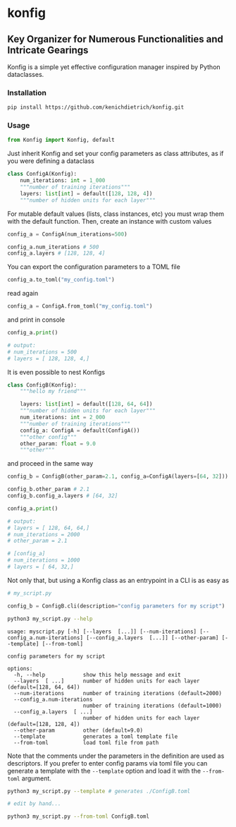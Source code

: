 # konfig

## Key Organizer for Numerous Functionalities and Intricate Gearings

Konfig is a simple yet effective configuration manager inspired by Python dataclasses.

### Installation

```bash
pip install https://github.com/kenichdietrich/konfig.git
```

### Usage

```python
from Konfig import Konfig, default
```

Just inherit Konfig and set your config parameters as class attributes, as if you were defining a dataclass

```python
class ConfigA(Konfig):
    num_iterations: int = 1_000
    """number of training iterations"""
    layers: list[int] = default([128, 128, 4])
    """number of hidden units for each layer"""
```

For mutable default values (lists, class instances, etc) you must wrap them with the default function. Then, create an instance with custom values

```python
config_a = ConfigA(num_iterations=500)

config_a.num_iterations # 500
config_a.layers # [128, 128, 4]
```

You can export the configuration parameters to a TOML file

```python
config_a.to_toml("my_config.toml")
```

read again

```python
config_a = ConfigA.from_toml("my_config.toml")
```

and print in console

```python
config_a.print()

# output:
# num_iterations = 500
# layers = [ 128, 128, 4,]
```

It is even possible to nest Konfigs

```python
class ConfigB(Konfig):
    """hello my friend"""

    layers: list[int] = default([128, 64, 64])
    """number of hidden units for each layer"""
    num_iterations: int = 2_000
    """number of training iterations"""
    config_a: ConfigA = default(ConfigA())
    """other config"""
    other_param: float = 9.0
    """other"""
```

and proceed in the same way

```python
config_b = ConfigB(other_param=2.1, config_a=ConfigA(layers=[64, 32]))

config_b.other_param # 2.1
config_b.config_a.layers # [64, 32]

config_a.print()

# output:
# layers = [ 128, 64, 64,]
# num_iterations = 2000
# other_param = 2.1

# [config_a]
# num_iterations = 1000
# layers = [ 64, 32,]
```

Not only that, but using a Konfig class as an entrypoint in a CLI is as easy as

```python
# my_script.py

config_b = ConfigB.cli(description="config parameters for my script")
```

```bash
python3 my_script.py --help
```

```
usage: myscript.py [-h] [--layers  [...]] [--num-iterations] [--config_a.num-iterations] [--config_a.layers  [...]] [--other-param] [--template] [--from-toml]

config parameters for my script

options:
  -h, --help            show this help message and exit
  --layers  [ ...]      number of hidden units for each layer (default=[128, 64, 64])
  --num-iterations      number of training iterations (default=2000)
  --config_a.num-iterations 
                        number of training iterations (default=1000)
  --config_a.layers  [ ...]
                        number of hidden units for each layer (default=[128, 128, 4])
  --other-param         other (default=9.0)
  --template            generates a toml template file
  --from-toml           load toml file from path
```

Note that the comments under the parameters in the definition are used as descriptors. If you prefer to enter config params via toml file you can generate a template with the `--template` option and load it with the `--from-toml` argument.

```bash
python3 my_script.py --template # generates ./ConfigB.toml

# edit by hand...

python3 my_script.py --from-toml ConfigB.toml
```
